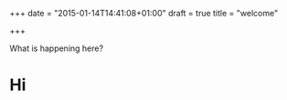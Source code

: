 +++
date = "2015-01-14T14:41:08+01:00"
draft = true
title = "welcome"

+++

What is happening here?

# Hi